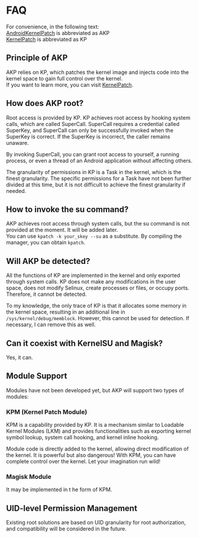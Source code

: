 # FAQ

For convenience, in the following text:  
[AndroidKernelPatch](/) is abbreviated as AKP  
[KernelPatch](https://github.com/bmax121/KernelPatch) is abbreviated as KP

## Principle of AKP

AKP relies on KP, which patches the kernel image and injects code into the kernel space to gain full control over the kernel.  
If you want to learn more, you can visit [KernelPatch](https://github.com/bmax121/KernelPatch).

## How does AKP root?

Root access is provided by KP. KP achieves root access by hooking system calls, which are called SuperCall. SuperCall requires a credential called SuperKey, and SuperCall can only be successfully invoked when the SuperKey is correct. If the SuperKey is incorrect, the caller remains unaware.

By invoking SuperCall, you can grant root access to yourself, a running process, or even a thread of an Android application without affecting others.

The granularity of permissions in KP is a Task in the kernel, which is the finest granularity. The specific permissions for a Task have not been further divided at this time, but it is not difficult to achieve the finest granularity if needed.

## How to invoke the su command?

AKP achieves root access through system calls, but the su command is not provided at the moment. It will be added later.  
You can use `kpatch -k your_skey --su` as a substitute. By compiling the manager, you can obtain `kpatch`.

## Will AKP be detected?

All the functions of KP are implemented in the kernel and only exported through system calls. KP does not make any modifications in the user space, does not modify Selinux, create processes or files, or occupy ports. Therefore, it cannot be detected.

To my knowledge, the only trace of KP is that it allocates some memory in the kernel space, resulting in an additional line in `/sys/kernel/debug/memblock`. However, this cannot be used for detection. If necessary, I can remove this as well.

## Can it coexist with KernelSU and Magisk?

Yes, it can.

## Module Support

Modules have not been developed yet, but AKP will support two types of modules:

### KPM (Kernel Patch Module)

KPM is a capability provided by KP. It is a mechanism similar to Loadable Kernel Modules (LKM) and provides functionalities such as exporting kernel symbol lookup, system call hooking, and kernel inline hooking.

Module code is directly added to the kernel, allowing direct modification of the kernel. It is powerful but also dangerous! With KPM, you can have complete control over the kernel. Let your imagination run wild!

### Magisk Module

It may be implemented in t
he form of KPM.

## UID-level Permission Management

Existing root solutions are based on UID granularity for root authorization, and compatibility will be considered in the future.
